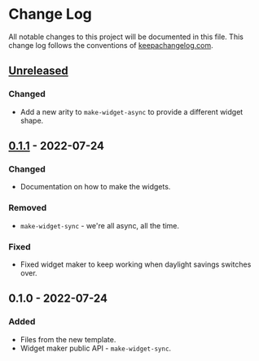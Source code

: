 # Change Log
All notable changes to this project will be documented in this file. This change log follows the conventions of [keepachangelog.com](http://keepachangelog.com/).

## [Unreleased]
### Changed
- Add a new arity to `make-widget-async` to provide a different widget shape.

## [0.1.1] - 2022-07-24
### Changed
- Documentation on how to make the widgets.

### Removed
- `make-widget-sync` - we're all async, all the time.

### Fixed
- Fixed widget maker to keep working when daylight savings switches over.

## 0.1.0 - 2022-07-24
### Added
- Files from the new template.
- Widget maker public API - `make-widget-sync`.

[Unreleased]: https://github.com/rhinocratic/inventory/compare/0.1.1...HEAD
[0.1.1]: https://github.com/rhinocratic/inventory/compare/0.1.0...0.1.1
